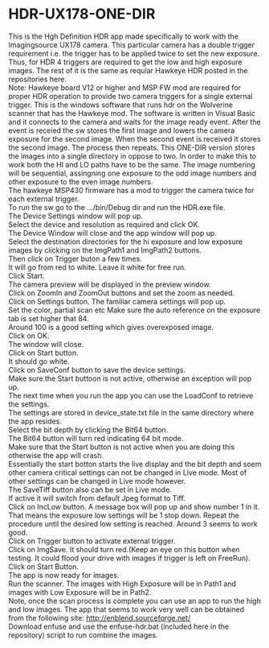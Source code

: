 # HDR-UX178-ONE-DIR
This is the Hgh Definition HDR app made specifically to work with the Imagingsource UX178 camera. This particular camera has a double trigger requirement i.e. the trigger has to be applied twice to set the new exposure. Thus, for HDR 4 triggers are required to get the low and high exposure images. The rest of it is the same as reqular Hawkeye HDR posted in the repositories here.  
Note: Hawkeye board V12 or higher and MSP FW mod are required for proper HDR operation to provide two camera triggers for a single external trigger. This is the windows software that runs hdr on the Wolverine scanner that has the Hawkeye mod. The software is written in Visual Basic and it connects to the camera and waits for the image ready event. After the event is receied the sw stores the first image and lowers the camera exposure for the second image. When the second event is received it stores the second image. The process then repeats. This ONE-DIR version stores the images into a single directory in oppose to two. 
In order to make this to work both the HI and LO paths have to be the same. The image numbering will be sequential, assingning one exposure to the odd image numbers and other exposure to the even image numbers.  
The hawkeye MSP430 firmware has a mod to trigger the camera twice for each external trigger.  
To run the sw go to the .../bin/Debug dir and run the HDR.exe file.  
The Device Settings window will pop up.  
Select the device and resolution as required and click OK.  
The Device Window will close and the app window will pop up.  
Select the destination directories for the hi exposure and low exposure images by clicking on the ImgPath1 and ImgPath2 buttons.  
Then click on Trigger buton a few times.   
It will go from red to white. Leave it white for free run.  
Click Start.  
The camera preview will be displayed in the preview window.  
Click on ZoomIn and ZoomOut buttons and set the zoom as needed.  
Click on Settings button. The familiar camera settings will pop up.  
Set the color, partial scan etc Make sure the auto reference on the exposure tab is set higher that 84.  
Around 100 is a good setting which gives overexposed image.   
Click on OK.   
The window will close.  
Click on Start button.  
It should go white.  
Click on SaveConf button to save the device settings.  
Make sure the Start buttoon is not active, otherwise an exception will pop up.  
The next time when you run the app you can use the LoadConf to retrieve the settings.  
The settings are stored in device_state.txt file in the same directory where the app resides.  
Select the bit depth by clicking the Bit64 button.  
The Bit64 button will turn red indicating 64 bit mode.  
Make sure that the Start button is not active when you are doing this otherwise the app will crash.  
Essentially the start botton starts the live display and the bit depth and soem other camera critical settings can not be changed in Live mode. Most of other settings can be changed in Live mode however.  
The SaveTiff button also can be set in Live mode.  
If active it will switch from default Jpeg format to Tiff.  
Click on IncLow button. A message box will pop up and show number 1 in it. That means the exposure low settings will be 1 stop down. Repeat the procedure until the desired low setting is reached. Around 3 seems to work good.  
Click on Trigger button to activate external trigger.  
Click on ImgSave. It should turn red.(Keep an eye on this button when testing. It could flood your drive with images if trigger is left on FreeRun).  
Click on Start Button.  
The app is now ready for images.  
Run the scanner. 
The images with High Exposure will be in Path1 and images with Low Exposure will be in Path2.  
Note, once the scan process is complete you can use an app to run the high and low images. The app that seems to work very well can be obtained from the following site: http://enblend.sourceforge.net/  
Download enfuse and use the enfuse-hdr.bat (included here in the repository) script to run combine the images.
